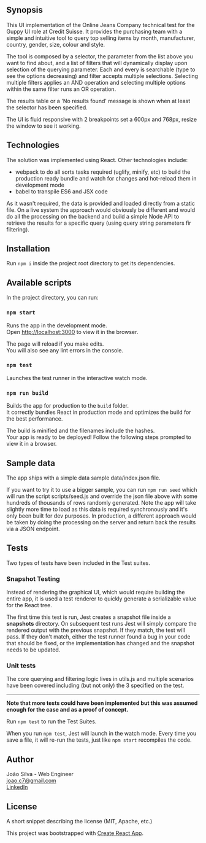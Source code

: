 ## Synopsis

This UI implementation of the Online Jeans Company technical test for the Guppy UI role at Credit Suisse. It provides the purchasing team with a simple and intuitive tool to query top selling items by month, manufacturer, country, gender, size, colour and style. <br>

The tool is composed by a selector, the parameter from the list above you want to find about, and a list of filters that will dynamically display upon selection of the querying parameter. Each and every is searchable (type to see the options decreasing) and filter accepts multiple selections. Selecting multiple filters applies an AND operation and selecting multiple options within the same filter runs an OR operation.

The results table or a 'No results found' message is shown when at least the selector has been specified.

The UI is fluid responsive with 2 breakpoints set a 600px and 768px, resize the window to see it working.

## Technologies

The solution was implemented using React. Other technologies include:
* webpack to do all sorts tasks required (uglify, minify, etc) to build the production ready bundle and watch for changes and hot-reload them in development mode
* babel to transpile ES6 and JSX code

As it wasn't required, the data is provided and loaded directly from a static file. On a live system the approach would obviously be different and would do all the processing on the backend and build a simple Node API to retrieve the results for a specific query (using query string parameters fir filtering).

## Installation

Run `npm i` inside the project root directory to get its dependencies.

## Available scripts

In the project directory, you can run:

### `npm start`

Runs the app in the development mode.<br>
Open [http://localhost:3000](http://localhost:3000) to view it in the browser.

The page will reload if you make edits.<br>
You will also see any lint errors in the console.

### `npm test`

Launches the test runner in the interactive watch mode.<br>

### `npm run build`

Builds the app for production to the `build` folder.<br>
It correctly bundles React in production mode and optimizes the build for the best performance.

The build is minified and the filenames include the hashes.<br>
Your app is ready to be deployed! Follow the following steps prompted to view it in a browser.

## Sample data

The app ships with a simple data sample data/index.json file. <br>

If you want to try it to use a bigger sample, you can run `npm run seed` which will run the script scripts/seed.js and override the json file above with some hundreds of thousands of rows randomly generated. Note the app will take slightly more time to load as this data is required synchronously and it's only been built for dev purposes. In production, a different approach would be taken by doing the processing on the server and return back the results via a JSON endpoint.


## Tests

Two types of tests have been included in the Test suites.

### Snapshot Testing

Instead of rendering the graphical UI, which would require building the entire app, it is used a test renderer to quickly generate a serializable value for the React tree.

The first time this test is run, Jest creates a snapshot file inside a __snapshots__ directory. On subsequent test runs Jest will simply compare the rendered output with the previous snapshot. If they match, the test will pass. If they don't match, either the test runner found a bug in your code that should be fixed, or the implementation has changed and the snapshot needs to be updated.

### Unit tests

The core querying and filtering logic lives in utils.js and multiple scenarios have been covered including (but not only) the 3 specified on the test.<br>

******************

**Note that more tests could have been implemented but this was assumed enough for the case and as a proof of concept.**<br>

Run `npm test` to run the Test Suites.<br>

When you run `npm test`, Jest will launch in the watch mode. Every time you save a file, it will re-run the tests, just like `npm start` recompiles the code.

## Author

João Silva - Web Engineer <br>
joao.c7@gmail.com <br>
[LinkedIn](https://www.linkedin.com/in/joão-silva-9745a826)

## License

A short snippet describing the license (MIT, Apache, etc.)

This project was bootstrapped with [Create React App](https://github.com/facebookincubator/create-react-app).
